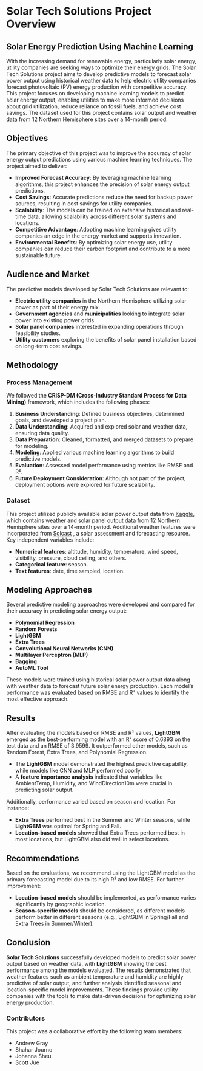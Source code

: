 # Solar Tech Solutions Project Overview

## Solar Energy Prediction Using Machine Learning

With the increasing demand for renewable energy, particularly solar energy, utility companies are seeking ways to optimize their energy grids. The Solar Tech Solutions project aims to develop predictive models to forecast solar power output using historical weather data to help electric utility companies forecast photovoltaic (PV) energy production with competitive accuracy. This project focuses on developing machine learning models to predict solar energy output, enabling utilities to make more informed decisions about grid utilization, reduce reliance on fossil fuels, and achieve cost savings. The dataset used for this project contains solar output and weather data from 12 Northern Hemisphere sites over a 14-month period.

## Objectives

The primary objective of this project was to improve the accuracy of solar energy output predictions using various machine learning techniques. The project aimed to deliver:

- **Improved Forecast Accuracy**: By leveraging machine learning algorithms, this project enhances the precision of solar energy output predictions.
- **Cost Savings**: Accurate predictions reduce the need for backup power sources, resulting in cost savings for utility companies.
- **Scalability**: The models can be trained on extensive historical and real-time data, allowing scalability across different solar systems and locations.
- **Competitive Advantage**: Adopting machine learning gives utility companies an edge in the energy market and supports innovation.
- **Environmental Benefits**: By optimizing solar energy use, utility companies can reduce their carbon footprint and contribute to a more sustainable future.

## Audience and Market

The predictive models developed by Solar Tech Solutions are relevant to:

- **Electric utility companies** in the Northern Hemisphere utilizing solar power as part of their energy mix.
- **Government agencies** and **municipalities** looking to integrate solar power into existing power grids.
- **Solar panel companies** interested in expanding operations through feasibility studies.
- **Utility customers** exploring the benefits of solar panel installation based on long-term cost savings.

## Methodology

### Process Management

We followed the **CRISP-DM (Cross-Industry Standard Process for Data Mining)** framework, which includes the following phases:

1. **Business Understanding**: Defined business objectives, determined goals, and developed a project plan.
2. **Data Understanding**: Acquired and explored solar and weather data, ensuring data quality.
3. **Data Preparation**: Cleaned, formatted, and merged datasets to prepare for modeling.
4. **Modeling**: Applied various machine learning algorithms to build predictive models.
5. **Evaluation**: Assessed model performance using metrics like RMSE and R².
6. **Future Deployment Consideration**: Although not part of the project, deployment options were explored for future scalability.

### Dataset

This project utilized publicly available solar power output data from [Kaggle](https://www.kaggle.com/datasets/saurabhshahane/northern-hemisphere-horizontal-photovoltaic), which contains weather and solar panel output data from 12 Northern Hemisphere sites over a 14-month period. Additional weather features were incorporated from [Solcast](https://toolkit.solcast.com.au/legacy-live-forecast) , a solar assessment and forecasting resource. Key independent variables include: 

- **Numerical features**: altitude, humidity, temperature, wind speed, visibility, pressure, cloud ceiling, and others.
- **Categorical feature**: season.
- **Text features**: date, time sampled, location.

## Modeling Approaches

Several predictive modeling approaches were developed and compared for their accuracy in predicting solar energy output:

- **Polynomial Regression**
- **Random Forests**
- **LightGBM**
- **Extra Trees**
- **Convolutional Neural Networks (CNN)**
- **Multilayer Perceptron (MLP)**
- **Bagging**
- **AutoML Tool**

These models were trained using historical solar power output data along with weather data to forecast future solar energy production. Each model’s performance was evaluated based on RMSE and R² values to identify the most effective approach.

## Results

After evaluating the models based on RMSE and R² values, **LightGBM** emerged as the best-performing model with an R² score of 0.6893 on the test data and an RMSE of 3.9599. It outperformed other models, such as Random Forest, Extra Trees, and Polynomial Regression.

- The **LightGBM** model demonstrated the highest predictive capability, while models like CNN and MLP performed poorly.
- A **feature importance analysis** indicated that variables like AmbientTemp, Humidity, and WindDirection10m were crucial in predicting solar output.

Additionally, performance varied based on season and location. For instance:

- **Extra Trees** performed best in the Summer and Winter seasons, while **LightGBM** was optimal for Spring and Fall.
- **Location-based models** showed that Extra Trees performed best in most locations, but LightGBM also did well in select locations.

## Recommendations

Based on the evaluations, we recommend using the LightGBM model as the primary forecasting model due to its high R² and low RMSE. For further improvement:

- **Location-based models** should be implemented, as performance varies significantly by geographic location.
- **Season-specific models** should be considered, as different models perform better in different seasons (e.g., LightGBM in Spring/Fall and Extra Trees in Summer/Winter).

## Conclusion

**Solar Tech Solutions** successfully developed models to predict solar power output based on weather data, with **LightGBM** showing the best performance among the models evaluated. The results demonstrated that weather features such as ambient temperature and humidity are highly predictive of solar output, and further analysis identified seasonal and location-specific model improvements. These findings provide utility companies with the tools to make data-driven decisions for optimizing solar energy production.

### Contributors

This project was a collaborative effort by the following team members:

- Andrew Gray
- Shahar Journo
- Johanna Sheu
- Scott Jue
